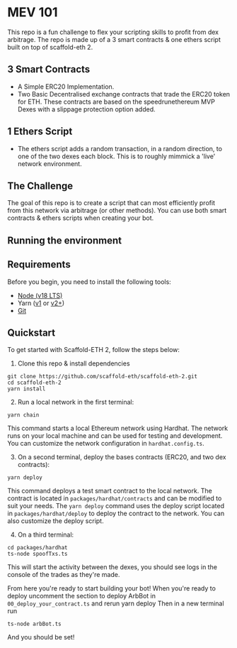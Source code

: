 # MEV 101

This repo is a fun challenge to flex your scripting skills to profit from dex arbitrage.
The repo is made up of a 3 smart contracts & one ethers script built on top of scaffold-eth 2.
## 3 Smart Contracts
- A Simple ERC20 Implementation.
- Two Basic Decentralised exchange contracts that trade the ERC20 token for ETH. These contracts are based on the speedrunethereum MVP Dexes with a slippage protection option added.

## 1 Ethers Script
- The ethers script adds a random transaction, in a random direction, to one of the two dexes each block. This is to roughly mimmick a 'live' network environment.

## The Challenge

The goal of this repo is to create a script that can most efficiently profit from this network via arbitrage (or other methods). You can use both smart contracts & ethers scripts when creating your bot.

## Running the environment

## Requirements

Before you begin, you need to install the following tools:

- [Node (v18 LTS)](https://nodejs.org/en/download/)
- Yarn ([v1](https://classic.yarnpkg.com/en/docs/install/) or [v2+](https://yarnpkg.com/getting-started/install))
- [Git](https://git-scm.com/downloads)

## Quickstart

To get started with Scaffold-ETH 2, follow the steps below:

1. Clone this repo & install dependencies

```
git clone https://github.com/scaffold-eth/scaffold-eth-2.git
cd scaffold-eth-2
yarn install
```

2. Run a local network in the first terminal:

```
yarn chain
```

This command starts a local Ethereum network using Hardhat. The network runs on your local machine and can be used for testing and development. You can customize the network configuration in `hardhat.config.ts`.

3. On a second terminal, deploy the bases contracts (ERC20, and two dex contracts):

```
yarn deploy
```

This command deploys a test smart contract to the local network. The contract is located in `packages/hardhat/contracts` and can be modified to suit your needs. The `yarn deploy` command uses the deploy script located in `packages/hardhat/deploy` to deploy the contract to the network. You can also customize the deploy script.

4. On a third terminal:

```
cd packages/hardhat
ts-node spoofTxs.ts
```

This will start the activity between the dexes, you should see logs in the console of the trades as they're made.

From here you're ready to start building your bot!
When you're ready to deploy uncomment the section to deploy ArbBot in `00_deploy_your_contract.ts` and rerun yarn deploy
Then in a new terminal run 
```
ts-node arbBot.ts
```
And you should be set!
